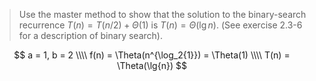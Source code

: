 > Use the master method to show that the solution to the binary-search
> recurrence $T(n) = T(n/2) + \Theta(1)$ is $T(n) = \Theta(\lg{n})$. (See
> exercise 2.3-6 for a description of binary search).

$$ a = 1, b = 2 \\\\
   f(n) = \Theta(n^{\log_2{1}}) = \Theta(1) \\\\
   T(n) = \Theta(\lg{n}) $$
